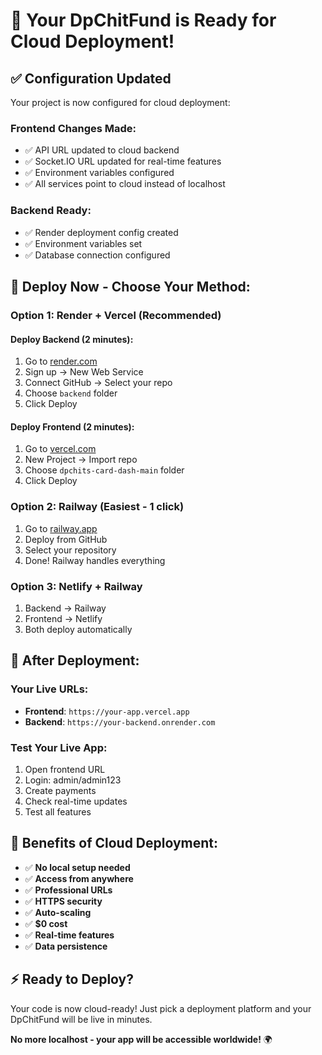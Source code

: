 # 🚀 Your DpChitFund is Ready for Cloud Deployment!

## ✅ **Configuration Updated**

Your project is now configured for cloud deployment:

### **Frontend Changes Made:**
- ✅ API URL updated to cloud backend
- ✅ Socket.IO URL updated for real-time features
- ✅ Environment variables configured
- ✅ All services point to cloud instead of localhost

### **Backend Ready:**
- ✅ Render deployment config created
- ✅ Environment variables set
- ✅ Database connection configured

## 🎯 **Deploy Now - Choose Your Method:**

### **Option 1: Render + Vercel (Recommended)**

#### **Deploy Backend (2 minutes):**
1. Go to [render.com](https://render.com)
2. Sign up → New Web Service
3. Connect GitHub → Select your repo
4. Choose `backend` folder
5. Click Deploy

#### **Deploy Frontend (2 minutes):**
1. Go to [vercel.com](https://vercel.com)  
2. New Project → Import repo
3. Choose `dpchits-card-dash-main` folder
4. Click Deploy

### **Option 2: Railway (Easiest - 1 click)**
1. Go to [railway.app](https://railway.app)
2. Deploy from GitHub
3. Select your repository
4. Done! Railway handles everything

### **Option 3: Netlify + Railway**
1. Backend → Railway
2. Frontend → Netlify
3. Both deploy automatically

## 🔗 **After Deployment:**

### **Your Live URLs:**
- **Frontend**: `https://your-app.vercel.app`
- **Backend**: `https://your-backend.onrender.com`

### **Test Your Live App:**
1. Open frontend URL
2. Login: admin/admin123
3. Create payments
4. Check real-time updates
5. Test all features

## 🎉 **Benefits of Cloud Deployment:**

- ✅ **No local setup needed**
- ✅ **Access from anywhere**
- ✅ **Professional URLs**
- ✅ **HTTPS security**
- ✅ **Auto-scaling**
- ✅ **$0 cost**
- ✅ **Real-time features**
- ✅ **Data persistence**

## ⚡ **Ready to Deploy?**

Your code is now cloud-ready! Just pick a deployment platform and your DpChitFund will be live in minutes.

**No more localhost - your app will be accessible worldwide!** 🌍
